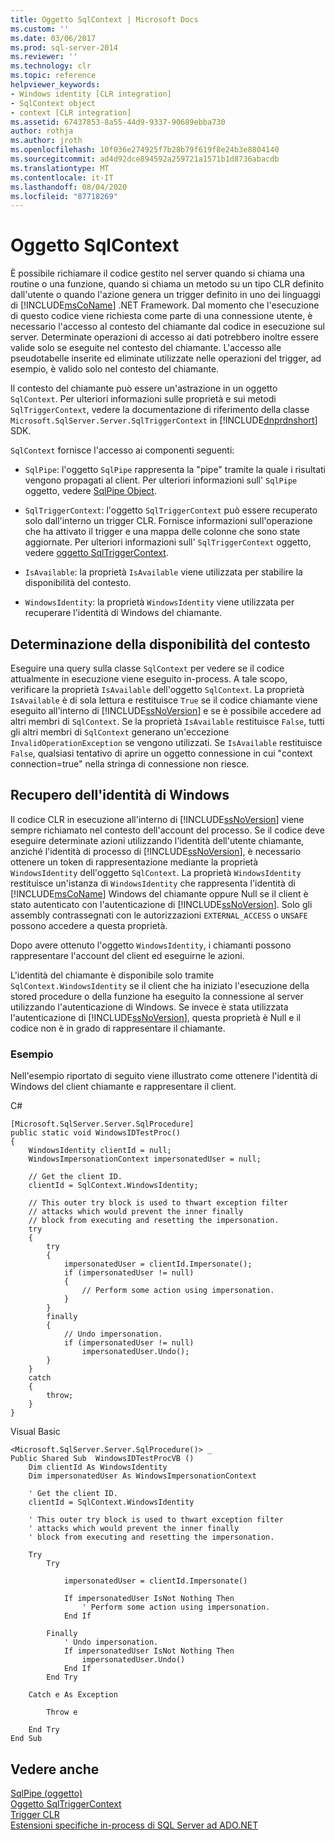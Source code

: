 ```yaml
---
title: Oggetto SqlContext | Microsoft Docs
ms.custom: ''
ms.date: 03/06/2017
ms.prod: sql-server-2014
ms.reviewer: ''
ms.technology: clr
ms.topic: reference
helpviewer_keywords:
- Windows identity [CLR integration]
- SqlContext object
- context [CLR integration]
ms.assetid: 67437853-8a55-44d9-9337-90689ebba730
author: rothja
ms.author: jroth
ms.openlocfilehash: 10f036e274925f7b28b79f619f8e24b3e8804140
ms.sourcegitcommit: ad4d92dce894592a259721a1571b1d8736abacdb
ms.translationtype: MT
ms.contentlocale: it-IT
ms.lasthandoff: 08/04/2020
ms.locfileid: "87718269"
---
```

# <a name="sqlcontext-object"></a>Oggetto SqlContext
  È possibile richiamare il codice gestito nel server quando si chiama una routine o una funzione, quando si chiama un metodo su un tipo CLR definito dall'utente o quando l'azione genera un trigger definito in uno dei linguaggi di [!INCLUDE[msCoName](../../includes/msconame-md.md)] .NET Framework. Dal momento che l'esecuzione di questo codice viene richiesta come parte di una connessione utente, è necessario l'accesso al contesto del chiamante dal codice in esecuzione sul server. Determinate operazioni di accesso ai dati potrebbero inoltre essere valide solo se eseguite nel contesto del chiamante. L'accesso alle pseudotabelle inserite ed eliminate utilizzate nelle operazioni del trigger, ad esempio, è valido solo nel contesto del chiamante.  
  
 Il contesto del chiamante può essere un'astrazione in un oggetto `SqlContext`. Per ulteriori informazioni sulle proprietà e sui metodi `SqlTriggerContext`, vedere la documentazione di riferimento della classe `Microsoft.SqlServer.Server.SqlTriggerContext` in [!INCLUDE[dnprdnshort](../../includes/dnprdnshort-md.md)] SDK.  
  
 `SqlContext` fornisce l'accesso ai componenti seguenti:  
  
-   `SqlPipe`: l'oggetto `SqlPipe` rappresenta la "pipe" tramite la quale i risultati vengono propagati al client. Per ulteriori informazioni sull' `SqlPipe` oggetto, vedere [SqlPipe Object](sqlpipe-object.md).  
  
-   `SqlTriggerContext`: l'oggetto `SqlTriggerContext` può essere recuperato solo dall'interno un trigger CLR. Fornisce informazioni sull'operazione che ha attivato il trigger e una mappa delle colonne che sono state aggiornate. Per ulteriori informazioni sull' `SqlTriggerContext` oggetto, vedere [oggetto SqlTriggerContext](sqltriggercontext-object.md).  
  
-   `IsAvailable`: la proprietà `IsAvailable` viene utilizzata per stabilire la disponibilità del contesto.  
  
-   `WindowsIdentity`: la proprietà `WindowsIdentity` viene utilizzata per recuperare l'identità di Windows del chiamante.  
  
## <a name="determining-context-availability"></a>Determinazione della disponibilità del contesto  
 Eseguire una query sulla classe `SqlContext` per vedere se il codice attualmente in esecuzione viene eseguito in-process. A tale scopo, verificare la proprietà `IsAvailable` dell'oggetto `SqlContext`. La proprietà `IsAvailable` è di sola lettura e restituisce `True` se il codice chiamante viene eseguito all'interno di [!INCLUDE[ssNoVersion](../../includes/ssnoversion-md.md)] e se è possibile accedere ad altri membri di `SqlContext`. Se la proprietà `IsAvailable` restituisce `False`, tutti gli altri membri di `SqlContext` generano un'eccezione `InvalidOperationException` se vengono utilizzati. Se `IsAvailable` restituisce `False`, qualsiasi tentativo di aprire un oggetto connessione in cui "context connection=true" nella stringa di connessione non riesce.  
  
## <a name="retrieving-windows-identity"></a>Recupero dell'identità di Windows  
 Il codice CLR in esecuzione all'interno di [!INCLUDE[ssNoVersion](../../includes/ssnoversion-md.md)] viene sempre richiamato nel contesto dell'account del processo. Se il codice deve eseguire determinate azioni utilizzando l'identità dell'utente chiamante, anziché l'identità di processo di [!INCLUDE[ssNoVersion](../../includes/ssnoversion-md.md)], è necessario ottenere un token di rappresentazione mediante la proprietà `WindowsIdentity` dell'oggetto `SqlContext`. La proprietà `WindowsIdentity` restituisce un'istanza di `WindowsIdentity` che rappresenta l'identità di [!INCLUDE[msCoName](../../includes/msconame-md.md)] Windows del chiamante oppure Null se il client è stato autenticato con l'autenticazione di [!INCLUDE[ssNoVersion](../../includes/ssnoversion-md.md)]. Solo gli assembly contrassegnati con le autorizzazioni `EXTERNAL_ACCESS` o `UNSAFE` possono accedere a questa proprietà.  
  
 Dopo avere ottenuto l'oggetto `WindowsIdentity`, i chiamanti possono rappresentare l'account del client ed eseguirne le azioni.  
  
 L'identità del chiamante è disponibile solo tramite `SqlContext.WindowsIdentity` se il client che ha iniziato l'esecuzione della stored procedure o della funzione ha eseguito la connessione al server utilizzando l'autenticazione di Windows. Se invece è stata utilizzata l'autenticazione di [!INCLUDE[ssNoVersion](../../includes/ssnoversion-md.md)], questa proprietà è Null e il codice non è in grado di rappresentare il chiamante.  
  
### <a name="example"></a>Esempio  
 Nell'esempio riportato di seguito viene illustrato come ottenere l'identità di Windows del client chiamante e rappresentare il client.  
  
 C#  
  
```  
[Microsoft.SqlServer.Server.SqlProcedure]  
public static void WindowsIDTestProc()  
{  
    WindowsIdentity clientId = null;  
    WindowsImpersonationContext impersonatedUser = null;  
  
    // Get the client ID.  
    clientId = SqlContext.WindowsIdentity;  
  
    // This outer try block is used to thwart exception filter   
    // attacks which would prevent the inner finally   
    // block from executing and resetting the impersonation.  
    try  
    {  
        try  
        {  
            impersonatedUser = clientId.Impersonate();  
            if (impersonatedUser != null)  
            {  
                // Perform some action using impersonation.  
            }  
        }  
        finally  
        {  
            // Undo impersonation.  
            if (impersonatedUser != null)  
                impersonatedUser.Undo();  
        }  
    }  
    catch  
    {  
        throw;  
    }  
}  
```  
  
 Visual Basic  
  
```  
<Microsoft.SqlServer.Server.SqlProcedure()> _  
Public Shared Sub  WindowsIDTestProcVB ()  
    Dim clientId As WindowsIdentity  
    Dim impersonatedUser As WindowsImpersonationContext  
  
    ' Get the client ID.  
    clientId = SqlContext.WindowsIdentity  
  
    ' This outer try block is used to thwart exception filter   
    ' attacks which would prevent the inner finally   
    ' block from executing and resetting the impersonation.  
  
    Try  
        Try  
  
            impersonatedUser = clientId.Impersonate()  
  
            If impersonatedUser IsNot Nothing Then  
                ' Perform some action using impersonation.  
            End If  
  
        Finally  
            ' Undo impersonation.  
            If impersonatedUser IsNot Nothing Then  
                impersonatedUser.Undo()  
            End If  
        End Try  
  
    Catch e As Exception  
  
        Throw e  
  
    End Try  
End Sub  
```  
  
## <a name="see-also"></a>Vedere anche  
 [SqlPipe (oggetto)](sqlpipe-object.md)   
 [Oggetto SqlTriggerContext](sqltriggercontext-object.md)   
 [Trigger CLR](../../database-engine/dev-guide/clr-triggers.md)   
 [Estensioni specifiche in-process di SQL Server ad ADO.NET](sql-server-in-process-specific-extensions-to-ado-net.md)  
  
  
